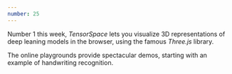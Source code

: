 ```yaml
---
number: 25
---
```


Number 1 this week, _TensorSpace_ lets you visualize 3D representations of deep leaning models in the browser, using the famous _Three.js_ library.

The online playgrounds provide spectacular demos, starting with an example of handwriting recognition.

